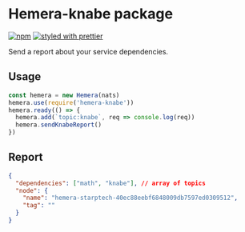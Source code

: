 # Hemera-knabe package

[![npm](https://img.shields.io/npm/v/hemera-knabe.svg?maxAge=3600)](https://www.npmjs.com/package/hemera-knabe)
[![styled with prettier](https://img.shields.io/badge/styled_with-prettier-ff69b4.svg)](#badge)

Send a report about your service dependencies.

## Usage

```js
const hemera = new Hemera(nats)
hemera.use(require('hemera-knabe'))
hemera.ready(() => {
  hemera.add(`topic:knabe`, req => console.log(req))
  hemera.sendKnabeReport()
})
```

## Report

```json
{
  "dependencies": ["math", "knabe"], // array of topics
  "node": {
    "name": "hemera-starptech-40ec88eebf6848009db7597ed0309512",
    "tag": ""
  }
}
```
